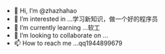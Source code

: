 - 👋 Hi, I’m @zhazhahao
- 👀 I’m interested in ...学习新知识，做一个好的程序员
- 🌱 I’m currently learning ...软工
- 💞️ I’m looking to collaborate on ...
- 📫 How to reach me ...qq1944899679

<!---
zhazhahao/zhazhahao is a ✨ special ✨ repository because its `README.md` (this file) appears on your GitHub profile.
You can click the Preview link to take a look at your changes.
--->
